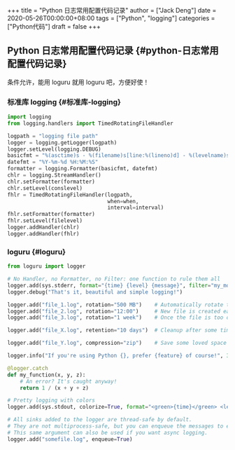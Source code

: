 +++
title = "Python 日志常用配置代码记录"
author = ["Jack Deng"]
date = 2020-05-26T00:00:00+08:00
tags = ["Python", "logging"]
categories = ["Python代码"]
draft = false
+++

## Python 日志常用配置代码记录 {#python-日志常用配置代码记录}

条件允许，能用 loguru 就用 loguru 吧，方便好使！
<!--more-->


### 标准库 logging {#标准库-logging}

```python
import logging
from logging.handlers import TimedRotatingFileHandler

logpath = "logging file path"
logger = logging.getLogger(logpath)
logger.setLevel(logging.DEBUG)
basicfmt = "%(asctime)s - %(filename)s[line:%(lineno)d] - %(levelname)s:%(message)s"
datefmt = "%Y-%m-%d %H:%M:%S"
formatter = logging.Formatter(basicfmt, datefmt)
chlr = logging.StreamHandler()
chlr.setFormatter(formatter)
chlr.setLevel(conslevel)
fhlr = TimedRotatingFileHandler(logpath,
                                when=when,
                                interval=interval)
fhlr.setFormatter(formatter)
fhlr.setLevel(filelevel)
logger.addHandler(chlr)
logger.addHandler(fhlr)
```


### loguru {#loguru}

```python
from loguru import logger

# No Handler, no Formatter, no Filter: one function to rule them all
logger.add(sys.stderr, format="{time} {level} {message}", filter="my_module", level="INFO")
logger.debug("That's it, beautiful and simple logging!")

logger.add("file_1.log", rotation="500 MB")    # Automatically rotate too big file
logger.add("file_2.log", rotation="12:00")     # New file is created each day at noon
logger.add("file_3.log", rotation="1 week")    # Once the file is too old, it's rotated

logger.add("file_X.log", retention="10 days")  # Cleanup after some time

logger.add("file_Y.log", compression="zip")    # Save some loved space

logger.info("If you're using Python {}, prefer {feature} of course!", 3.6, feature="f-strings")

@logger.catch
def my_function(x, y, z):
    # An error? It's caught anyway!
    return 1 / (x + y + z)

# Pretty logging with colors
logger.add(sys.stdout, colorize=True, format="<green>{time}</green> <level>{message}</level>")

# All sinks added to the logger are thread-safe by default.
# They are not multiprocess-safe, but you can enqueue the messages to ensure logs integrity.
# This same argument can also be used if you want async logging.
logger.add("somefile.log", enqueue=True)
```
